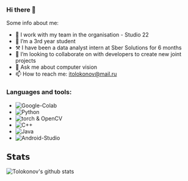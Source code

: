 ### Hi there 👋


Some info about me:

- 🔭 I work with my team in the organisation - Studio 22
- 🌱 I’m a 3rd year student
- ⚒️ I have been a data analyst intern at Sber Solutions for 6 months
- 👯 I’m looking to collaborate on with developers to create new joint projects
- 💬 Ask me about computer vision
- 📫 How to reach me: itolokonov@mail.ru

### Languages and tools:
- ![Google-Colab](https://img.shields.io/badge/-Colab-white?style-for-the-badge&logo=google-colab)
- ![Python](https://img.shields.io/badge/-Python-FFCC22?style-for-the-badge&logo=python)
- ![torch & OpenCV](https://img.shields.io/badge/torch-OpenCV-red)
- ![C++](https://img.shields.io/badge/-C++-00599C?style=for-the-badge&logo=c%2b%2b)
- ![Java](https://img.shields.io/badge/-Java-red?style=for-the-badge&logo=java)
- ![Android-Studio](https://img.shields.io/badge/-Android_Studio-white?style=for-the-badge&logo=android-studio)

## 𝗦𝘁𝗮𝘁𝘀

![Tolokonov's github stats](https://github-readme-stats.vercel.app/api?username=tolokonov&show_icons=true&theme=dracula)
